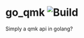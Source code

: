 # go_qmk ![Build](https://github.com/zekth/go_qmk/workflows/Build/badge.svg)

Simply a qmk api in golang?
